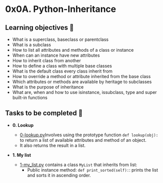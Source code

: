 # 0x0A. Python-Inheritance

## Learning objectives :dart:

* What is a superclass, baseclass or parentclass
* What is a subclass
* How to list all attributes and methods of a class or instance
* When can an instance have new attributes
* How to inherit class from another
* How to define a class with multiple base classes
* What is the default class every class inherit from
* How to override a method or attribute inherited from the base class
* Which attributes or methods are available by heritage to subclasses
* What is the purpose of inheritance
* What are, when and how to use isinstance, issubclass, type and super built-in functions

## Tasks to be completed :page_with_curl:

* **0. Lookup**
  * [0-lookup.py](./0-lookup.py)Involves using the prototype function `def lookup(obj):` to return a list of available attributes and method of an object.
  * It also returns the result in a list.

* **1. My list**
  * [1-my_list.py](./1-my_list.py) contains a class `MyList` that inherits from list:
  	* Public instance method: `def print_sorted(self):`: prints the list and sorts it in ascending order.
